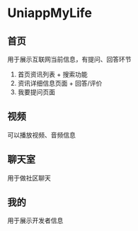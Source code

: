 # UniappMyLife

## 首页
用于展示互联网当前信息，有提问、回答环节
1. 首页资讯列表 + 搜索功能
2. 资讯详细信息页面 + 回答/评价 
3. 我要提问页面

## 视频
可以播放视频、音频信息

## 聊天室
用于做社区聊天

## 我的
用于展示开发者信息
